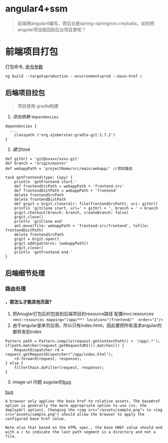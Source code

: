 # angular4+ssm
> 前端用angular4编写，而后台是spring+springmvc+mybatis，如何把angular项目放回到后台项目里呢？

# 前端项目打包
打包命令, [命令参数](https://github.com/angular/angular-cli/wiki/build)
```
ng build --target=production --environment=prod --base-href /
```


## 后端项目拉包
> 项目使用 gradle构建

1. *添加依赖* `dependencies `
```
dependencies {
  ...
	classpath ('org.ajoberstar:gradle-git:1.7.2')
}
```
2. *建立task*
```
def gitUrl = 'git@xxxxx/xxxx.git'
def branch = 'origin/master'
def webappPath = 'projectName/src/main/webapp/' //项目路径

task getFrontend(type: Copy) {
	println 'getFrontend start.'
	def frontendSrcPath = webappPath + 'frontend-src'
	def frontendDistPath = webappPath + 'frontend'
	delete frontendSrcPath
	delete frontendDistPath
	def grgit = Grgit.clone(dir: file(frontendSrcPath), uri: gitUrl)
	println 'gitClone start, url=' + gitUrl + ', branch = ' + branch
	grgit.checkout(branch: branch, createBranch: false)
	grgit.close()
	println 'gitClone end'
	ant.move(file: webappPath + 'frontend-src/frontend', tofile: frontendDistPath)
	delete frontendSrcPath
	grgit = Grgit.open()
	grgit.add(patterns: [webappPath])
	grgit.close()
	println 'getFrontend end.'
}
```

## 后端细节处理
### 路由处理
#### ，那怎么才能其他页面?

1. 把Anuglar打包后的包放到后端项目的resource路径
配置mvc:resources
`<mvc:resources mapping="/app/**" location="/frontend/"  order="1"/>`
2.  由于angular是单页应用，所以只有index.html，因此要把所有请求angular的都转发到index
```
Pattern path = Pattern.compile(request.getContextPath() + '/app/.*');
if(path.matcher(request.getRequestURI()).matches()) {
    RequestDispatcher rd = request.getRequestDispatcher("/app/index.html");
    rd.forward(request, response);
} else {
    filterChain.doFilter(request, response);
}
```
3. image url 问题
augular的[bug](https://github.com/angular/angular-cli/issues/9347)

[bug](https://github.com/angular/angular-cli/issues/9835)

```
A browser only applies the base href to relative assets. The baseHref option is generally the more appropriate option to use (vs. the deployUrl option). Changing the <img src="/assets/sample.png"> to <img src="assets/sample.png"> should allow the browser to apply the configured base href value.

Note also that based on the HTML spec., the base HREF value should end with a / to indicate the last path segment is a directory and not a file.
```
